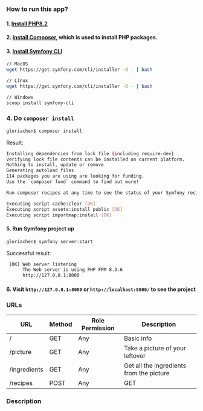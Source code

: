 ### How to run this app?


#### 1. [Install PHP8.2](https://php.watch/articles/install-php82-ubuntu-debian)
#### 2. [Install Composer](https://getcomposer.org/download/), which is used to install PHP packages.
#### 3. [Install Symfony CLI](https://symfony.com/download)
```bash
// MacOS
wget https://get.symfony.com/cli/installer -O - | bash

// Linux
wget https://get.symfony.com/cli/installer -O - | bash

// Windows
scoop install symfony-cli
```

### 4. Do `composer install`

```bash
gloriachen$ composer install
```

Result:

```bash
Installing dependencies from lock file (including require-dev)
Verifying lock file contents can be installed on current platform.
Nothing to install, update or remove
Generating autoload files
114 packages you are using are looking for funding.
Use the `composer fund` command to find out more!

Run composer recipes at any time to see the status of your Symfony recipes.

Executing script cache:clear [OK]
Executing script assets:install public [OK]
Executing script importmap:install [OK]
```

#### 5. Run Symfony project up

```bash
gloriachen$ symfony server:start

```

Successful result:

```bash
 [OK] Web server listening                                                                                              
      The Web server is using PHP FPM 8.3.6                                                                             
      http://127.0.0.1:8000   
```

#### 6. Visit `http://127.0.0.1:8000` or `http://localhost:8000/` to see the project


### URLs
| URL | Method  | Role Permission | Description  |
|---|---|---|---|
|  / | GET  |  Any |  Basic info |
|  /picture | GET  | Any |  Take a picture of your leftover | 
|  /ingredients |  GET | Any |  Get all the ingredients from the picture  |
|  /recipes | POST  | Any | GET  | Get the recipes from the ingredients  |


### Description
<!-- TODO -->
